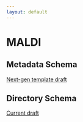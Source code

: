 ```yaml
---
layout: default
---
```


# MALDI

## Metadata Schema
[Next-gen template draft](https://docs.google.com/spreadsheets/d/1X9o6Ged_aHhItKVrH3THNM0Zpz8LGj-jCprLdVIAkNo/edit#gid=457060393)

## Directory Schema
[Current draft](https://docs.google.com/spreadsheets/d/1I2aXIpOQHBjeLbKsVn0qJTOH7vtByeQ9t_1EnlTAPL4/edit#gid=37240204)
